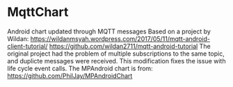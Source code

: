 # MqttChart
Android chart updated through MQTT messages
Based on a project by Wildan:
https://wildanmsyah.wordpress.com/2017/05/11/mqtt-android-client-tutorial/ 
https://github.com/wildan2711/mqtt-android-tutorial
The original project had the problem of multiple subscriptions to the same topic, and duplicte messages were received.
This modification fixes the issue with life cycle event calls.
The MPAndroid chart is from:
https://github.com/PhilJay/MPAndroidChart
